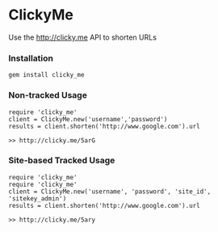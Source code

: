 # ClickyMe

Use the http://clicky.me API to shorten URLs

### Installation

    gem install clicky_me
  
### Non-tracked Usage

    require 'clicky_me'
    client = ClickyMe.new('username','password')
    results = client.shorten('http://www.google.com').url
    
    >> http://clicky.me/5arG
    
### Site-based Tracked Usage
    
    require 'clicky_me'
    require 'clicky_me'
    client = ClickyMe.new('username', 'password', 'site_id', 'sitekey_admin')
    results = client.shorten('http://www.google.com').url
    
    >> http://clicky.me/5ary
  